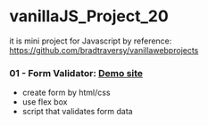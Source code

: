 # vanillaJS_Project_20

it is mini project for Javascript
by reference: https://github.com/bradtraversy/vanillawebprojects

### 01 - Form Validator: [Demo site](https://htmlpreview.github.io/?https://github.com/malbong/vanillaJS_Project_20/blob/main/01_FormValidator/index.html)

- create form by html/css
- use flex box
- script that validates form data
